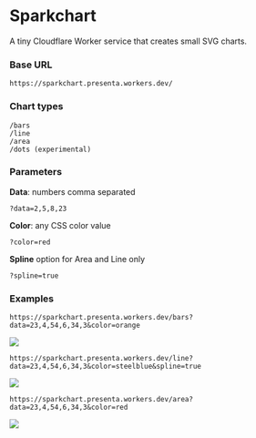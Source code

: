 # Sparkchart

A tiny Cloudflare Worker service that creates small SVG charts.



### Base URL

```
https://sparkchart.presenta.workers.dev/
```

### Chart types

```
/bars
/line
/area
/dots (experimental)
```

### Parameters

**Data**: numbers comma separated

```
?data=2,5,8,23
```

**Color**: any CSS color value

```
?color=red
```

**Spline** option for Area and Line only

```
?spline=true
```



### Examples

```
https://sparkchart.presenta.workers.dev/bars?data=23,4,54,6,34,3&color=orange
```

<img src="https://sparkchart.presenta.workers.dev/bars?data=23,4,54,6,34,3&color=orange" />

```
https://sparkchart.presenta.workers.dev/line?data=23,4,54,6,34,3&color=steelblue&spline=true
```

<img src="https://sparkchart.presenta.workers.dev/line?data=23,4,54,6,34,3&color=steelblue&spline=true" />

```
https://sparkchart.presenta.workers.dev/area?data=23,4,54,6,34,3&color=red
```

<img src="https://sparkchart.presenta.workers.dev/area?data=23,4,54,6,34,3&color=red" />
